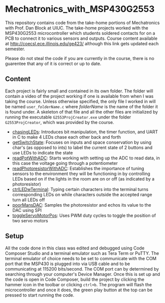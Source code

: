 # Mechatronics_with_MSP430G2553
This repository contains code from the take-home portions of Mechatronics with Prof. Dan Block at UIUC. The take-home projects worked with the MSP430G2553 microcontroller which students soldered contacts for on a PCB to connect it to various sensors and outputs. Course content available at http://coecsl.ece.illinois.edu/ge423/ although this link gets updated each semester.  
  
Please do not steal the code if you are currently in the course, there is no guarentee that any of it is correct or up to date.  

## Content
Each project is fairly small and contained in its own folder. The folder will contain a video of the project working if one is available from when I was taking the course. Unless otherwise specified, the only file I worked in will be named <code>user_<em>folderName</em>.c</code> where <em>folderName</em> is the name of the folder it is found under. A skeleton of that file and all the other files are initialized by running the executable <code>G2553ProjCreator.exe</code> under the folder <code>G2553ProjCreator</code>, which was provided by the course.  
  
* [chasingLEDs](https://github.com/monk200/Mechatronics_with_MSP430G2553/blob/main/chasingLEDs/user_chasingLEDs.c): Introduces bit manipulation, the timer function, and UART in C to make 4 LEDs chase each other back and forth  
* [getSwitchState](https://github.com/monk200/Mechatronics_with_MSP430G2553/blob/main/getSwitchState/user_getSwitchState.c): Focuses on inputs and space conservation by using char's (as opposed to ints) to label the current state of 2 buttons and use LEDs to indicate the state  
* [readPotWithADC](https://github.com/monk200/Mechatronics_with_MSP430G2553/blob/main/readPotWithADC/user_readPotWithADC.c): Starts working with setting up the ADC to read data, in this case the voltage going through a potentiometer  
* [readPhotoresistorWithADC](https://github.com/monk200/Mechatronics_with_MSP430G2553/blob/main/readPhotoresistorWithADC/user_readPhotoresistorWithADC.c): Establishes the importance of tuning sensors to the environment they will be functioning in by controlling LEDs based on if the lights in the room are on or off (as indicated by a photoresistor)  
* [ctrlLEDwTerminal](https://github.com/monk200/Mechatronics_with_MSP430G2553/blob/main/ctrlLEDwTerminal/user_ctrlLEDwTerminal.c): Typing certain characters into the terminal turns corresponding LEDs on while characters outside the accepted range turn all LEDs off  
* [poorMansDAC](https://github.com/monk200/Mechatronics_with_MSP430G2553/blob/main/poorMansDAC/user_poorMansDAC.c): Samples the photoresistor and echos its value to the DAC using SPI  
* [toggleServoMotorPos](https://github.com/monk200/Mechatronics_with_MSP430G2553/blob/main/toggleServoMotorPos/user_toggleServoMotorPos.c): Uses PWM duty cycles to toggle the position of two servo motors  

## Setup
All the code done in this class was edited and debugged using Code Composer Studio and a terminal emulator such as Tera Term or PuTTY. The terminal emulator of choice needs to be set to communicate with the COM port that the MSP430 is plugged into via USB cable and to be communicating at 115200 bits/second. The COM port can by determined by searching through your computer's Device Manager. Once this is set up and the code is open in Code Composer, build the project by clicking the hammer icon in the toolbar or clicking <code>ctrl+b</code>. The program will flash the microcontroller and once it does, the green play button at the top can be pressed to start running the code.
